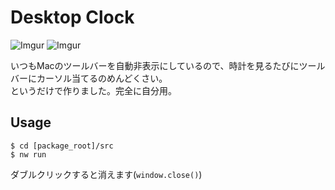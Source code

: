 # Desktop Clock

![Imgur](https://i.imgur.com/T8iMsu5.png)
![Imgur](https://i.imgur.com/CrG6da8.png)

いつもMacのツールバーを自動非表示にしているので、時計を見るたびにツールバーにカーソル当てるのめんどくさい。  
というだけで作りました。完全に自分用。


## Usage
```
$ cd [package_root]/src
$ nw run
```

ダブルクリックすると消えます(`window.close()`)
